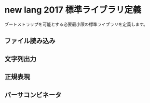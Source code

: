 # new lang 2017 標準ライブラリ定義

ブートストラップを可能とする必要最小限の標準ライブラリを定義します。

## ファイル読み込み

## 文字列出力

## 正規表現

## パーサコンビネータ
